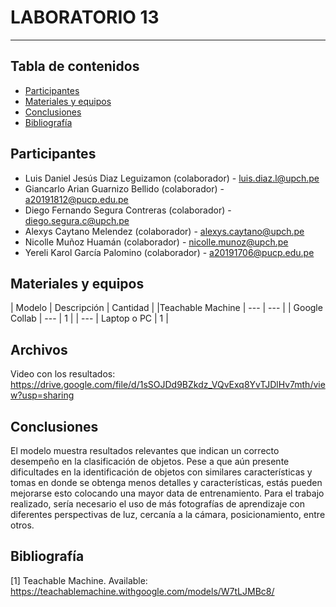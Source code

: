 # LABORATORIO 13
------------------------------------------------

## Tabla de contenidos
- [Participantes](#Participantes)
- [Materiales y equipos](#Materiales-y-equipos)
- [Conclusiones](#Conclusiones)
- [Bibliografía](#Bibliografía)

## Participantes <br />
- Luis Daniel Jesús Diaz Leguizamon (colaborador) - luis.diaz.l@upch.pe <br />
- Giancarlo Arian Guarnizo Bellido (colaborador) - a20191812@pucp.edu.pe <br />
- Diego Fernando Segura Contreras (colaborador) - diego.segura.c@upch.pe <br />
- Alexys Caytano Melendez (colaborador) - alexys.caytano@upch.pe <br />
- Nicolle Muñoz Huamán (colaborador) - nicolle.munoz@upch.pe <br />
- Yereli Karol García Palomino (colaborador) - a20191706@pucp.edu.pe <br />

## Materiales y equipos <br />
| Modelo         | Descripción      | Cantidad |
|Teachable Machine |     ---          |  ---     |
| Google Collab |  ---    |     1    |
| ---              | Laptop o PC      |     1    |

## Archivos
Video con los resultados:
https://drive.google.com/file/d/1sSOJDd9BZkdz_VQvExq8YvTJDlHv7mth/view?usp=sharing

## Conclusiones
El modelo muestra resultados relevantes que indican un correcto desempeño en la clasificación de objetos. Pese a que aún presente dificultades en la identificación de objetos con similares características y tomas en donde se obtenga menos detalles y características, estás pueden mejorarse esto colocando una mayor data de entrenamiento. Para el trabajo realizado, sería necesario el uso de más fotografías de aprendizaje con diferentes perspectivas de luz, cercanía a la cámara, posicionamiento, entre otros.

## Bibliografía
[1] Teachable Machine. Available: https://teachablemachine.withgoogle.com/models/W7tLJMBc8/
